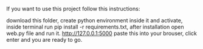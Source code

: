 If you want to use this project follow this instructions:

download this folder,
create python environment inside it and activate,
inside terminal run pip install -r requirements.txt,
after installation open web.py file and run it.
http://127.0.0.1:5000 paste this into your brouser, click enter and you are ready to go.